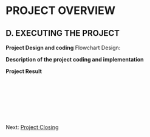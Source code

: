 # PROJECT OVERVIEW
## D.  EXECUTING THE PROJECT
**Project Design and coding**
Flowchart Design:

**Description of the project coding and implementation**


**Project Result**

<br><br><br><br><br><br>

Next: [Project Closing](E-Project_Closing.md)
